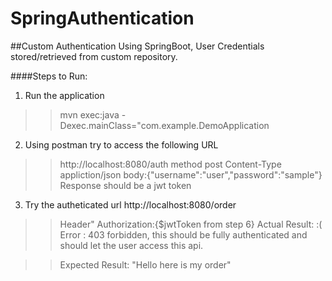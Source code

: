 # SpringAuthentication
##Custom Authentication Using SpringBoot, User Credentials stored/retrieved from custom repository.


####Steps to Run:
1. Run the application
>>mvn exec:java -Dexec.mainClass="com.example.DemoApplication

2. Using postman  try to access the following URL
>>http://localhost:8080/auth
>>method post
>>Content-Type appliction/json
>>body:{"username":"user","password":"sample"}
>>Response should be a jwt token

3. Try the autheticated url  http://localhost:8080/order
>>Header"
>>Authorization:{$jwtToken from step 6}
>>Actual Result: :(
>>Error : 403 forbidden, this should be fully authenticated and should let the user access this api.

>>Expected Result:
>>"Hello here is my order"
